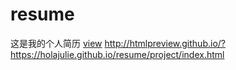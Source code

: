 # resume
这是我的个人简历
 [view]( http://htmlpreview.github.com/?https://holajulie.github.io/resume/project/index.html)
  http://htmlpreview.github.io/?https://holajulie.github.io/resume/project/index.html
